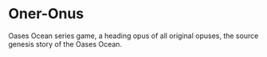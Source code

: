 # Oner-Onus
Oases Ocean series game, a heading opus of all original opuses, the source genesis story of the Oases Ocean.
